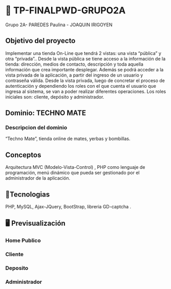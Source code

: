 # 🤖 TP-FINALPWD-GRUPO2A

Grupo 2A- PAREDES Paulina - JOAQUIN IRIGOYEN

## Objetivo del proyecto

Implementar una tienda On-Line que tendrá 2 vistas: una vista “pública” y otra
“privada”..
Desde la vista pública se tiene acceso a la información de la tienda: dirección, medios
de contacto, descripción y toda aquella información que crea importante desplegar.
Además se podrá acceder a la vista privada de la aplicación, a partir del ingreso de un
usuario y contraseña válida.
Desde la vista privada, luego de concretar el proceso de autenticación y dependiendo los
roles con el que cuenta el usuario que ingresa al sistema, se van a poder realizar
diferentes operaciones. Los roles iniciales son: cliente, depósito y administrador.

## Dominio: TECHNO MATE

### Descripcion del dominio

“Techno Mate”, tienda online de mates, yerbas y bombillas.

## Conceptos

Arquitectura MVC (Modelo-Vista-Control) , PHP como lenguaje de programación, menú dinámico que pueda ser gestionado
por el administrador de la aplicación.

## 🚀Tecnologias

PHP, MySQL, Ajax-JQuery, BootStrap, libreria GD-captcha .

## 🖥️ Previsualización

### Home Publico

### Cliente

### Deposito

### Administrador
